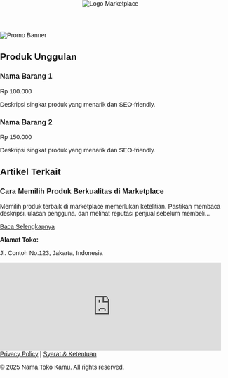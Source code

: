 <!DOCTYPE html>
<html lang="id">
<head>
  <meta charset="UTF-8">
  <meta name="viewport" content="width=device-width, initial-scale=1">
  <meta name="description" content="Marketplace terpercaya dengan produk berkualitas dan artikel informatif.">
  <meta name="keywords" content="marketplace, produk murah, belanja online, promo, artikel produk">
  <meta name="author" content="Nama Toko Kamu">
  <title>Marketplace Landing Page</title>
  <link rel="stylesheet" href="style.css">
</head>
<style>
  body {
  font-family: Arial, sans-serif;
  margin: 0;
  padding: 0;
}

.container {
  width: 90%;
  max-width: 1200px;
  margin: auto;
}

.header {
  padding: 10px 0;
  background: #f5f5f5;
  text-align: center;
}

.logo {
  height: 50px;
}

.banner-img {
  width: 100%;
  height: auto;
}

.produk-section {
  padding: 40px 0;
  background-color: #fefefe;
}

.produk-grid {
  display: flex;
  flex-wrap: wrap;
  gap: 20px;
}

.produk-card {
  flex: 1 1 calc(33.333% - 20px);
  background: #fff;
  border: 1px solid #ddd;
  padding: 15px;
  border-radius: 10px;
}

.harga {
  font-weight: bold;
  color: #e91e63;
}

.artikel {
  padding: 40px 0;
  background: #fafafa;
}

.artikel article {
  margin-bottom: 20px;
}

.footer {
  background: #222;
  color: #fff;
  padding: 30px 0;
}

.footer-info,
.footer-legal {
  margin-bottom: 15px;
}

.footer a {
  color: #fff;
  text-decoration: underline;
}

</style>
<body>
  <!-- LOGO -->
  <header class="header">
    <div class="container">
      <img src="logo.png" alt="Logo Marketplace" class="logo">
    </div>
  </header>

  <!-- BANNER -->
  <section class="banner">
    <img src="banner.jpg" alt="Promo Banner" class="banner-img">
  </section>

  <!-- PRODUK -->
  <section class="produk-section">
    <div class="container">
      <h2>Produk Unggulan</h2>
      <div class="produk-grid">
        <div class="produk-card">
          <h3>Nama Barang 1</h3>
          <p class="harga">Rp 100.000</p>
          <p class="deskripsi">Deskripsi singkat produk yang menarik dan SEO-friendly.</p>
        </div>
        <div class="produk-card">
          <h3>Nama Barang 2</h3>
          <p class="harga">Rp 150.000</p>
          <p class="deskripsi">Deskripsi singkat produk yang menarik dan SEO-friendly.</p>
        </div>
        <!-- Tambah produk lain di sini -->
      </div>
    </div>
  </section>

  <!-- ARTIKEL -->
  <section class="artikel">
    <div class="container">
      <h2>Artikel Terkait</h2>
      <article>
        <h3>Cara Memilih Produk Berkualitas di Marketplace</h3>
        <p>Memilih produk terbaik di marketplace memerlukan ketelitian. Pastikan membaca deskripsi, ulasan pengguna, dan melihat reputasi penjual sebelum membeli...</p>
        <a href="#">Baca Selengkapnya</a>
      </article>
    </div>
  </section>

  <!-- FOOTER -->
  <footer class="footer">
    <div class="container">
      <div class="footer-info">
        <p><strong>Alamat Toko:</strong></p>
        <p>Jl. Contoh No.123, Jakarta, Indonesia</p>
        <div class="maps">
          <iframe src="https://www.google.com/maps/embed?pb=!1m18!..." width="100%" height="200" style="border:0;" allowfullscreen="" loading="lazy"></iframe>
        </div>
      </div>
      <div class="footer-legal">
        <a href="#">Privacy Policy</a> |
        <a href="#">Syarat & Ketentuan</a>
      </div>
      <p>&copy; 2025 Nama Toko Kamu. All rights reserved.</p>
    </div>
  </footer>

</body>
</html>
